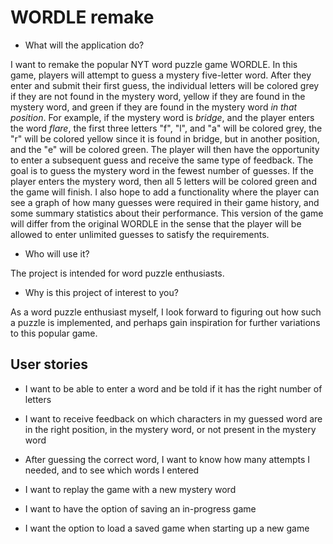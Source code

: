 # WORDLE remake

- What will the application do?

I want to remake the popular NYT word puzzle game WORDLE. In this game, players will attempt to guess a mystery five-letter word.
After they enter and submit their first guess, the individual letters will be colored grey if they are not found in the mystery word, yellow if they are found in the mystery word, and green if they are found in the mystery word *in that position*. For example, if the mystery word is *bridge*, and the player enters the word *flare*, the first three letters "f", "l", and "a" will be colored grey, the "r" will be colored yellow since it is found in bridge, but in another position, and the "e" will be colored green.
The player will then have the opportunity to enter a subsequent guess and receive the same type of feedback. The goal is to guess the mystery word in the fewest number of guesses.
If the player enters the mystery word, then all 5 letters will be colored green and the game will finish. I also hope to add a functionality where the player can see a graph of how many guesses were required in their game history, and some summary statistics about their performance.
This version of the game will differ from the original WORDLE in the sense that the player will be allowed to enter unlimited guesses to satisfy the requirements. 


- Who will use it?

The project is intended for word puzzle enthusiasts.


- Why is this project of interest to you?

As a word puzzle enthusiast myself, I look forward to figuring out how such a puzzle is implemented, and perhaps gain inspiration for further variations to this popular game. 

## User stories

- I want to be able to enter a word and be told if it has the right number of letters
- I want to receive feedback on which characters in my guessed word are in the right position, in the mystery word, or not present in the mystery word
- After guessing the correct word, I want to know how many attempts I needed, and to see which words I entered
- I want to replay the game with a new mystery word

- I want to have the option of saving an in-progress game
- I want the option to load a saved game when starting up a new game